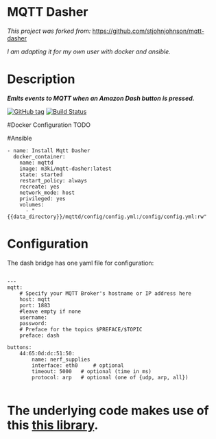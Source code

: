 # MQTT Dasher
_This project was forked from:_
https://github.com/stjohnjohnson/mqtt-dasher

_I am adapting it for my own user with docker and ansible._

# Description 
***Emits events to MQTT when an Amazon Dash button is pressed.***

[![GitHub tag](https://img.shields.io/github/tag/m3ki/mqtt-dasher.svg)](https://github.com/stjohnjohnson/mqtt-dasher/releases)
[![Build Status](https://travis-ci.org/m3ki/mqtt-dasher.svg?branch=master)](https://travis-ci.org/m3ki/mqtt-dasher)

#Docker Configuration
TODO

#Ansible
```
- name: Install Mqtt Dasher
  docker_container:
    name: mqttd
    image: m3ki/mqtt-dasher:latest
    state: started
    restart_policy: always
    recreate: yes
    network_mode: host
    privileged: yes
    volumes:
      - "{{data_directory}}/mqttd/config/config.yml:/config/config.yml:rw"
```

# Configuration

The dash bridge has one yaml file for configuration:

```

---
mqtt:
    # Specify your MQTT Broker's hostname or IP address here
    host: mqtt
    port: 1883
    #leave empty if none
    username:
    password:
    # Preface for the topics $PREFACE/$TOPIC
    preface: dash

buttons:
    44:65:0d:dc:51:50:
        name: nerf_supplies
        interface: eth0     # optional
        timeout: 5000   # optional (time in ms)
        protocol: arp   # optional (one of {udp, arp, all})


```

# The underlying code makes use of this [this library](https://github.com/hortinstein/node-dash-button#installation-instructions).
